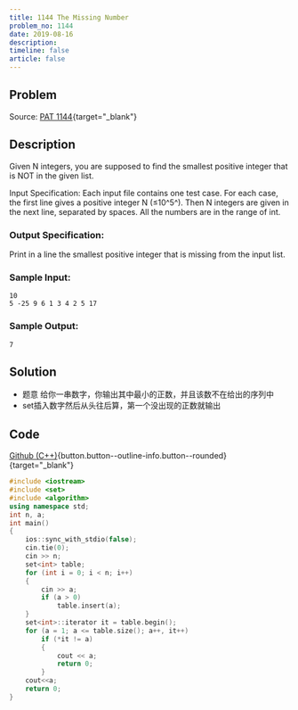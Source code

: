 ```yaml
---
title: 1144 The Missing Number
problem_no: 1144
date: 2019-08-16
description: 
timeline: false
article: false
---
```


<!--more-->

## Problem

Source: [PAT 1144](){target="_blank"}

## Description

Given N integers, you are supposed to find the smallest positive integer that is NOT in the given list.

Input Specification:
Each input file contains one test case. For each case, the first line gives a positive integer N (≤10^5^). Then N
integers are given in the next line, separated by spaces. All the numbers are in the range of int.

### Output Specification:

Print in a line the smallest positive integer that is missing from the input list.

### Sample Input:

```text
10
5 -25 9 6 1 3 4 2 5 17
```

### Sample Output:

```text
7
```

## Solution

- 题意 给你一串数字，你输出其中最小的正数，并且该数不在给出的序列中
- set插入数字然后从头往后算，第一个没出现的正数就输出

## Code

[Github (C++)](https://github.com/Alomerry/algorithm/blob/master/pat/a/){button.button--outline-info.button--rounded}{target="_blank"}


```cpp
#include <iostream>
#include <set>
#include <algorithm>
using namespace std;
int n, a;
int main()
{
    ios::sync_with_stdio(false);
    cin.tie(0);
    cin >> n;
    set<int> table;
    for (int i = 0; i < n; i++)
    {
        cin >> a;
        if (a > 0)
            table.insert(a);
    }
    set<int>::iterator it = table.begin();
    for (a = 1; a <= table.size(); a++, it++)
        if (*it != a)
        {
            cout << a;
            return 0;
        }
    cout<<a;
    return 0;
}
```
